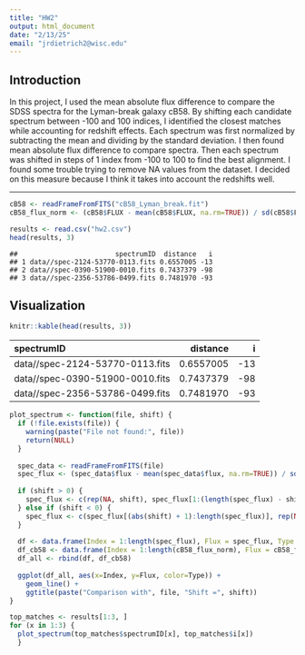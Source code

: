 ```yaml
---
title: "HW2"
output: html_document
date: "2/13/25"
email: "jrdietrich2@wisc.edu"
---
```



## Introduction  
In this project, I used the mean absolute flux difference to compare the SDSS spectra for the Lyman-break galaxy cB58. By shifting each candidate spectrum between -100 and 100 indices, I identified the closest matches while accounting for redshift effects. Each spectrum was first normalized by subtracting the mean and dividing by the standard deviation. I then found mean absolute flux difference to compare spectra. Then each spectrum was shifted in steps of 1 index from -100 to 100 to find the best alignment. I found some trouble trying to remove NA values from the dataset. I decided on this measure because I think it takes into account the redshifts well.


---




``` r
cB58 <- readFrameFromFITS("cB58_Lyman_break.fit")
cB58_flux_norm <- (cB58$FLUX - mean(cB58$FLUX, na.rm=TRUE)) / sd(cB58$FLUX, na.rm=TRUE)
```

``` r
results <- read.csv("hw2.csv")
head(results, 3)
```

```
##                        spectrumID  distance   i
## 1 data//spec-2124-53770-0113.fits 0.6557005 -13
## 2 data//spec-0390-51900-0010.fits 0.7437379 -98
## 3 data//spec-2356-53786-0499.fits 0.7481970 -93
```
## Visualization

``` r
knitr::kable(head(results, 3))
```



|spectrumID                      |  distance|   i|
|:-------------------------------|---------:|---:|
|data//spec-2124-53770-0113.fits | 0.6557005| -13|
|data//spec-0390-51900-0010.fits | 0.7437379| -98|
|data//spec-2356-53786-0499.fits | 0.7481970| -93|

``` r
plot_spectrum <- function(file, shift) {
  if (!file.exists(file)) {
    warning(paste("File not found:", file))
    return(NULL)
  }
  
  spec_data <- readFrameFromFITS(file)
  spec_flux <- (spec_data$flux - mean(spec_data$flux, na.rm=TRUE)) / sd(spec_data$flux, na.rm=TRUE)
  
  if (shift > 0) {
    spec_flux <- c(rep(NA, shift), spec_flux[1:(length(spec_flux) - shift)])
  } else if (shift < 0) {
    spec_flux <- c(spec_flux[(abs(shift) + 1):length(spec_flux)], rep(NA, abs(shift)))
  }
  
  df <- data.frame(Index = 1:length(spec_flux), Flux = spec_flux, Type = "Candidate")
  df_cb58 <- data.frame(Index = 1:length(cB58_flux_norm), Flux = cB58_flux_norm, Type = "cB58")
  df_all <- rbind(df, df_cb58)
  
  ggplot(df_all, aes(x=Index, y=Flux, color=Type)) +
    geom_line() +
    ggtitle(paste("Comparison with", file, "Shift =", shift))
}
```


``` r
top_matches <- results[1:3, ]
for (x in 1:3) {
  plot_spectrum(top_matches$spectrumID[x], top_matches$i[x])
  }
```
